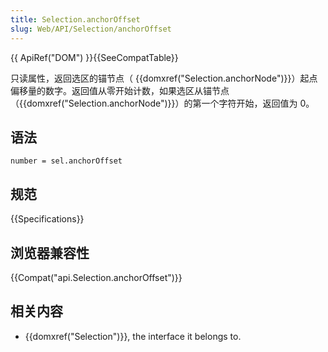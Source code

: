 ```yaml
---
title: Selection.anchorOffset
slug: Web/API/Selection/anchorOffset
---
```


{{ ApiRef("DOM") }}{{SeeCompatTable}}

只读属性，返回选区的锚节点（ {{domxref("Selection.anchorNode")}}）起点偏移量的数字。返回值从零开始计数，如果选区从锚节点（{{domxref("Selection.anchorNode")}}）的第一个字符开始，返回值为 0。

## 语法

```plain
number = sel.anchorOffset
```

## 规范

{{Specifications}}

## 浏览器兼容性

{{Compat("api.Selection.anchorOffset")}}

## 相关内容

- {{domxref("Selection")}}, the interface it belongs to.
